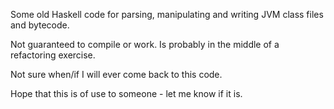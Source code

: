 Some old Haskell code for parsing, manipulating and writing JVM class files and bytecode.

Not guaranteed to compile or work. Is probably in the middle of a refactoring exercise.

Not sure when/if I will ever come back to this code.

Hope that this is of use to someone - let me know if it is.